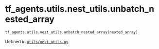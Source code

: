 <div itemscope itemtype="http://developers.google.com/ReferenceObject">
<meta itemprop="name" content="tf_agents.utils.nest_utils.unbatch_nested_array" />
<meta itemprop="path" content="Stable" />
</div>

# tf_agents.utils.nest_utils.unbatch_nested_array



``` python
tf_agents.utils.nest_utils.unbatch_nested_array(nested_array)
```



Defined in [`utils/nest_utils.py`](https://github.com/tensorflow/agents/tree/master/tf_agents/utils/nest_utils.py).

<!-- Placeholder for "Used in" -->
